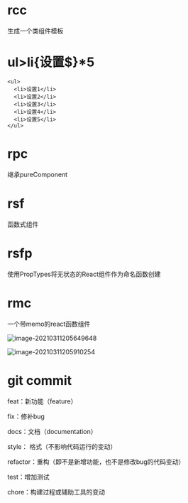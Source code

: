 # rcc

生成一个类组件模板

# ul>li{设置$}*5

```
<ul>
  <li>设置1</li>
  <li>设置2</li>
  <li>设置3</li>
  <li>设置4</li>
  <li>设置5</li>
</ul>
```

# rpc

继承pureComponent

# **rsf** 

函数式组件

# rsfp

使用PropTypes将无状态的React组件作为命名函数创建

# rmc

一个带memo的react函数组件



![image-20210311205649648](D:\project\notebook\react\0.快速开发技巧.assets\image-20210311205649648.png)

![image-20210311205910254](D:\project\notebook\react\0.快速开发技巧.assets\image-20210311205910254.png)









# git commit 

feat：新功能（feature）

fix：修补bug

docs：文档（documentation）

style： 格式（不影响代码运行的变动）

refactor：重构（即不是新增功能，也不是修改bug的代码变动）

test：增加测试

chore：构建过程或辅助工具的变动


